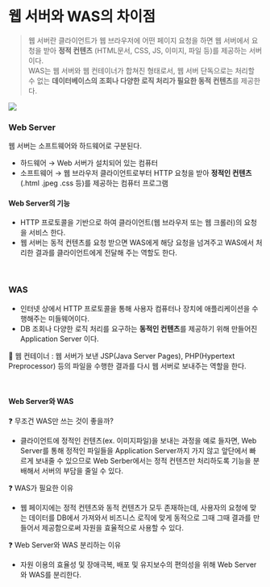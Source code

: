 # 웹 서버와 WAS의 차이점

> 웹 서버란 클라이언트가 웹 브라우저에 어떤 페이지 요청을 하면 웹 서버에서 요청을 받아 **정적 컨텐츠** (HTML문서, CSS, JS, 이미지, 파일 등)를 제공하는 서버이다. <br>
> WAS는 웹 서버와 웹 컨테이너가 합쳐진 형태로서, 웹 서버 단독으로는 처리할 수 없는 **데이터베이스의 조회나 다양한 로직 처리가 필요한 동적 컨텐츠**를 제공한다.

![](https://velog.velcdn.com/images/seul06/post/b388752e-d39a-4dcf-891e-2590e57e42ae/image.png)

### Web Server

웹 서버는 소프트웨어와 하드웨어로 구분된다.

- 하드웨어 → Web 서버가 설치되어 있는 컴퓨터
- 소프트웨어 → 웹 브라우저 클라이언트로부터 HTTP 요청을 받아 **정적인 컨텐츠**(.html .jpeg .css 등)를 제공하는 컴퓨터 프로그램

#### Web Server의 기능

- HTTP 프로토콜을 기반으로 하여 클라이언트(웹 브라우저 또는 웹 크롤러)의 요청을 서비스 한다.
- 웹 서버는 동적 컨텐츠를 요청 받으면 WAS에게 해당 요청을 넘겨주고 WAS에서 처리한 결과를 클라이언트에게 전달해 주는 역할도 한다.

<br>

### WAS

- 인터넷 상에서 HTTP 프로토콜을 통해 사용자 컴퓨터나 장치에 애플리케이션을 수행해주는 미들웨어이다.
- DB 조회나 다양한 로직 처리를 요구하는 **동적인 컨텐츠**를 제공하기 위해 만들어진 Application Server 이다.

📌 웹 컨테이너 : 웹 서버가 보낸 JSP(Java Server Pages), PHP(Hypertext Preprocessor) 등의 파일을 수행한 결과를 다시 웹 서버로 보내주는 역할을 한다.

<br>

#### Web Server와 WAS

❓ 무조건 WAS만 쓰는 것이 좋을까?

- 클라이언트에 정적인 컨텐츠(ex. 이미지파일)을 보내는 과정을 예로 들자면, Web Server를 통해 정적인 파일들을 Application Server까지 가지 않고 앞단에서 빠르게 보내줄 수 있으므로 Web Serber에서는 정적 컨텐츠만 처리하도록 기능을 분배해서 서버의 부담을 줄일 수 있다.

❓ WAS가 필요한 이유

- 웹 페이지에는 정적 컨텐츠와 동적 컨텐츠가 모두 존재하는데, 사용자의 요청에 맞는 데이터를 DB에서 가져와서 비즈니스 로직에 맞게 동적으로 그때 그때 결과를 만들어서 제공함으로써 자원을 효율적으로 사용할 수 있다.

❓ Web Server와 WAS 분리하는 이유

- 자원 이용의 효율성 및 장애극복, 배포 및 유지보수의 편의성을 위해 Web Server와 WAS를 분리한다.
